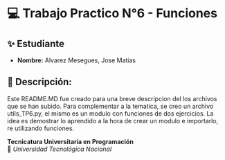 # 💻 Trabajo Practico N°6 - Funciones

## ✨ Estudiante  
- **Nombre:** Alvarez Mesegues, Jose Matias  

## 📂 Descripción:
Este README.MD fue creado para una breve descripcion del los archivos que se han subido.
Para complementar a la tematica, se creo un archivo utils_TP6.py, el mismo es un modulo con funciones de dos ejercicios.
La idea es demostrar lo aprendido a la hora de crear un modulo e importarlo, re utilizando funciones.   

**Tecnicatura Universitaria en Programación**  
📍 *Universidad Tecnológica Nacional*  